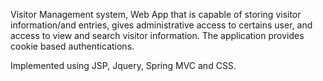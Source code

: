 Visitor Management system, Web App that is capable of storing visitor information/and entries, gives administrative access to certains user, and access to view and search visitor information. The application provides cookie based authentications.

Implemented using JSP, Jquery, Spring MVC and CSS.
